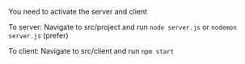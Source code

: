 You need to activate the server and client

To server:
Navigate to src/project and run
```node server.js```
or
```nodemon server.js``` (prefer)

To client: 
Navigate to src/client and run
```npm start ```
